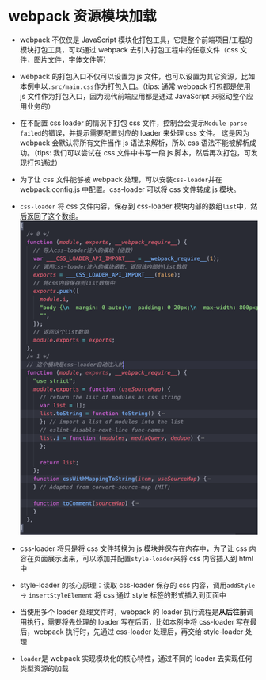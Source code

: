 # webpack 资源模块加载

- webpack 不仅仅是 JavaScript 模块化打包工具，它是整个前端项目/工程的模块打包工具，可以通过 webpack 去引入打包工程中的任意文件（css 文件，图片文件，字体文件等）

- webpack 的打包入口不仅可以设置为 js 文件，也可以设置为其它资源，比如本例中以`.src/main.css`作为打包入口。（tips: 通常 webpack 打包都是使用 js 文件作为打包入口，因为现代前端应用都是通过 JavaScript 来驱动整个应用业务的）

- 在不配置 css loader 的情况下打包 css 文件，控制台会提示`Module parse failed`的错误，并提示需要配置对应的 loader 来处理 css 文件。 这是因为 webpack 会默认将所有文件当作 js 语法来解析，所以 css 语法不能被解析成功。（tips: 我们可以尝试在 css 文件中书写一段 js 脚本，然后再次打包，可发现打包通过）

- 为了让 css 文件能够被 webpack 处理，可以安装`css-loader`并在 webpack.config.js 中配置。css-loader 可以将 css 文件转成 js 模块。

- `css-loader` 将 css 文件内容，保存到 css-loader 模块内部的数组`list`中，然后返回了这个数组。![css-loader核心原理](./images//css-loader.png)

- css-loader 将只是将 css 文件转换为 js 模块并保存在内存中，为了让 css 内容在页面展示出来，可以添加并配置`style-loader`来将 css 内容插入到 html 中

- style-loader 的核心原理：读取 css-loader 保存的 css 内容，调用`addStyle` -> `insertStyleElement` 将 css 通过 style 标签的形式插入到页面中

- 当使用多个 loader 处理文件时，webpack 的 loader 执行流程是**从后往前**调用执行，需要将先处理的 loader 写在后面，比如本例中将 css-loader 写在最后，webpack 执行时，先通过 css-loader 处理后，再交给 style-loader 处理

- `loader`是 webpack 实现模块化的核心特性，通过不同的 loader 去实现任何类型资源的加载
